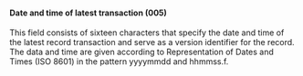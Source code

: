 #### **Date and time of latest transaction (005)**

This field consists of sixteen characters that specify the date and time of the latest record transaction and serve as a version identifier for the record. The data and time are given according to Representation of Dates and Times (ISO 8601) in the pattern yyyymmdd and hhmmss.f.